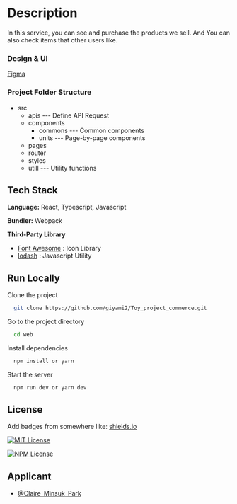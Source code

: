 
# Description
In this service, you can see and purchase the products we sell. 
And You can also check items that other users like.

### Design & UI

[Figma](https://www.figma.com/file/3TS3vTTMGXb8NA48Y7RgnT/Toy-Commerce-Frontend-Design?type=design&node-id=0%3A1&mode=design&t=GnP02tvGBfCqDz3p-1)

### Project Folder Structure

* src
  * apis --- Define API Request
  * components 
    * commons --- Common components
    * units --- Page-by-page components
  * pages
  * router
  * styles
  * utill --- Utility functions

## Tech Stack

**Language:** React, Typescript, Javascript

**Bundler:** Webpack

**Third-Party Library**

- [Font Awesome](https://fontawesome.com/docs/web/setup/get-started) : Icon Library
- [lodash](https://lodash.com/) : Javascript Utility


## Run Locally

Clone the project

```bash
  git clone https://github.com/giyami2/Toy_project_commerce.git
```

Go to the project directory

```bash
  cd web
```

Install dependencies

```bash
  npm install or yarn
```

Start the server

```bash
  npm run dev or yarn dev
```


## License

Add badges from somewhere like: [shields.io](https://shields.io/)

[![MIT License](https://img.shields.io/badge/License-MIT-green.svg)](https://choosealicense.com/licenses/mit/)

[![NPM License](https://img.shields.io/badge/License-npm-red.svg)](https://choosealicense.com/licenses/mit/)
## Applicant

- [@Claire_Minsuk_Park](https://www.github.com/giyami2)

